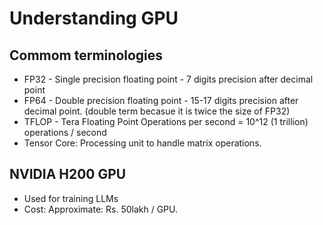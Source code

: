# Understanding GPU

## Commom terminologies

- FP32 - Single precision floating point -  7 digits precision after decimal point
- FP64 - Double precision floating point -  15-17 digits precision after decimal point. 
        (double term becasue it is twice the size of FP32)
- TFLOP - Tera Floating Point Operations per second = 10^12 (1 trillion) operations / second
- Tensor Core: Processing unit to handle matrix operations.

## NVIDIA H200 GPU

- Used for training LLMs
- Cost: Approximate: Rs. 50lakh / GPU.